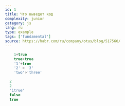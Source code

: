 ```yaml
---
id: 1
title: Что выведет код
complexity: junior
category: js
lang: ru
type: example
tags: ['fundamental']
source: https://habr.com/ru/company/otus/blog/517560/
---
```

```js
    1+true
    true+true
    '1'+true
    '2' > '3'
    'two'>'three'
```
```js
  2
  2
  '1true'
  false
  true
```